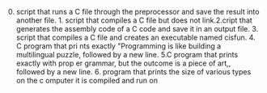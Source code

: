 0. script that runs a C file through the preprocessor and save the result into another file. 1. script that compiles a C file but does not link.2.cript that generates the assembly code of a C 
code and save it in an output file. 3. script that compiles a C file and creates an executable named cisfun. 4. C program that pri
nts exactly "Programming is like building a multilingual puzzle, followed by a new line. 5.C program that prints exactly with prop
er grammar, but the outcome is a piece of art,, followed by a new line. 6.  program that prints the size of various types on the c
omputer it is compiled and run on
